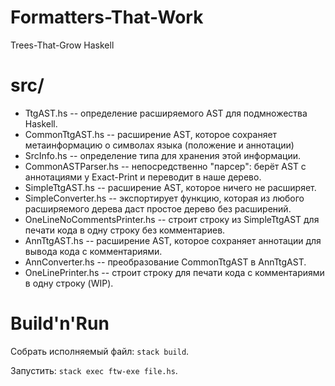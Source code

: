 # Formatters-That-Work
Trees-That-Grow Haskell 

# src/

- TtgAST.hs -- определение расширяемого AST для подмножества Haskell.
- CommonTtgAST.hs -- расширение AST, которое сохраняет метаинформацию о символах языка (положение и аннотации)
- SrcInfo.hs -- определение типа для хранения этой информации.
- CommonASTParser.hs -- непосредственно "парсер": берёт AST с аннотациями у Exact-Print и переводит в наше дерево.
- SimpleTtgAST.hs -- расширение AST, которое ничего не расширяет.
- SimpleConverter.hs -- экспортирует функцию, которая из любого расширяемого дерева даст простое дерево без расширений.
- OneLineNoCommentsPrinter.hs -- строит строку из SimpleTtgAST для печати кода в одну строку без комментариев.
- AnnTtgAST.hs -- расширение AST, которое сохраняет аннотации для вывода кода с комментариями.
- AnnConverter.hs -- преобразование CommonTtgAST в AnnTtgAST.
- OneLinePrinter.hs -- строит строку для печати кода с комментариями в одну строку (WIP).


# Build'n'Run

Собрать исполняемый файл: `stack build`.

Запустить: `stack exec ftw-exe file.hs`.
